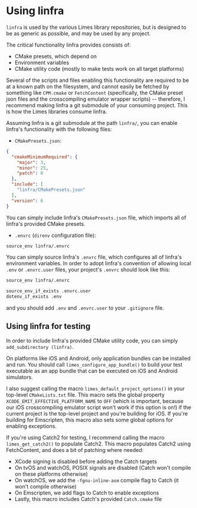 # Using linfra

`linfra` is used by the various Limes library repositories, but is designed to be as generic as possible, and may be used by any project.

The critical functionality linfra provides consists of:
* CMake presets, which depend on
* Environment variables
* CMake utility code (mostly to make tests work on all target platforms)

Several of the scripts and files enabling this functionality are required to be at a known path on the filesystem, and cannot easily be
fetched by something like `CPM.cmake` or `FetchContent` (specifically, the CMake preset json files and the crosscompiling emulator wrapper
scripts) -- therefore, I recommend making linfra a git submodule of your consuming project. This is how the Limes libraries consume linfra.

Assuming linfra is a git submodule at the path `linfra/`, you can enable linfra's functionality with the following files:

* `CMakePresets.json`:
```json
{
  "cmakeMinimumRequired": {
    "major": 3,
    "minor": 25,
    "patch": 0
  },
  "include": [
    "linfra/CMakePresets.json"
  ],
  "version": 6
}
```
You can simply include linfra's `CMakePresets.json` file, which imports all of linfra's provided CMake presets.

* `.envrc` (`direnv` configuration file):
```bash
source_env linfra/.envrc
```
You can simply source linfra's `.envrc` file, which configures all of linfra's environment variables. In order to adopt linfra's convention of
allowing local `.env` or `.envrc.user` files, your project's `.envrc` should look like this:
```bash
source_env linfra/.envrc

source_env_if_exists .envrc.user
dotenv_if_exists .env
```
and you should add `.env` and `.envrc.user` to your `.gitignore` file.


## Using linfra for testing

In order to include linfra's provided CMake utility code, you can simply `add_subdirectory (linfra)`.

On platforms like iOS and Android, only application bundles can be installed and run. You should call `limes_configure_app_bundle()` to build your
test executable as an app bundle that can be executed on iOS and Android simulators.

I also suggest calling the macro `limes_default_project_options()` in your top-level `CMakeLists.txt` file. This macro sets the global property
`XCODE_EMIT_EFFECTIVE_PLATFORM_NAME` to `OFF` (which is important, because our iOS crosscompiling emulator script won't work if this option is
on!) if the current project is the top-level project and you're building for iOS. If you're building for Emscripten, this macro also sets some
global options for enabling exceptions.

If you're using Catch2 for testing, I recommend calling the macro `limes_get_catch2()` to populate Catch2. This macro populates Catch2 using
FetchContent, and does a bit of patching where needed:
* XCode signing is disabled before adding the Catch targets
* On tvOS and watchOS, POSIX signals are disabled (Catch won't compile on these platforms otherwise)
* On watchOS, we add the `-fgnu-inline-asm` compile flag to Catch (it won't compile otherwise)
* On Emscripten, we add flags to Catch to enable exceptions
* Lastly, this macro includes Catch's provided `Catch.cmake` file
